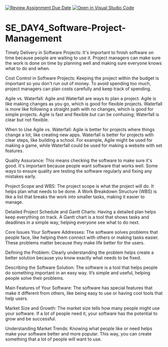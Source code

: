 [![Review Assignment Due Date](https://classroom.github.com/assets/deadline-readme-button-22041afd0340ce965d47ae6ef1cefeee28c7c493a6346c4f15d667ab976d596c.svg)](https://classroom.github.com/a/9pw6JKcu)
[![Open in Visual Studio Code](https://classroom.github.com/assets/open-in-vscode-2e0aaae1b6195c2367325f4f02e2d04e9abb55f0b24a779b69b11b9e10269abc.svg)](https://classroom.github.com/online_ide?assignment_repo_id=15656344&assignment_repo_type=AssignmentRepo)
# SE_DAY4_Software-Project-Management
Timely Delivery in Software Projects: It's important to finish software on time because people are waiting to use it. Project managers can make sure the work is done on time by planning well and making sure everyone knows what to do and when.

Cost Control in Software Projects: Keeping the project within the budget is important so you don't run out of money. To avoid spending too much, project managers can plan costs carefully and keep track of spending.

Agile vs. Waterfall: Agile and Waterfall are ways to plan a project. Agile is like making changes as you go, which is good for flexible projects. Waterfall is more like following a straight path with no changes, which is good for simple projects. Agile is fast and flexible but can be confusing; Waterfall is clear but not flexible.

When to Use Agile vs. Waterfall: Agile is better for projects where things change a lot, like creating new apps. Waterfall is better for projects with clear steps, like building a school. For example, Agile might be used for making a game, while Waterfall could be used for making a website with set features.

Quality Assurance: This means checking the software to make sure it's good. It's important because people want software that works well. Some ways to ensure quality are testing the software regularly and fixing any mistakes early.

Project Scope and WBS: The project scope is what the project will do. It helps plan what needs to be done. A Work Breakdown Structure (WBS) is like a list that breaks the work into smaller tasks, making it easier to manage.

Detailed Project Schedule and Gantt Charts: Having a detailed plan helps keep everything on track. A Gantt chart is a tool that shows tasks and deadlines in a simple way, helping everyone see what to do next.

Core Issues Your Software Addresses: The software solves problems that people face, like helping them connect with others or making tasks easier. These problems matter because they make life better for the users.

Defining the Problem: Clearly understanding the problem helps create a better solution because you know exactly what needs to be fixed.

Describing the Software Solution: The software is a tool that helps people do something important in an easy way. It’s simple and useful, helping people solve their problems.

Main Features of Your Software: The software has special features that make it different from others, like being easy to use or having cool tools that help users.

Market Size and Growth: The market size tells how many people might use your software. If a lot of people need it, your software has the potential to grow and be successful.

Understanding Market Trends: Knowing what people like or need helps make your software better and more popular. This way, you can create something that a lot of people will want to use.
